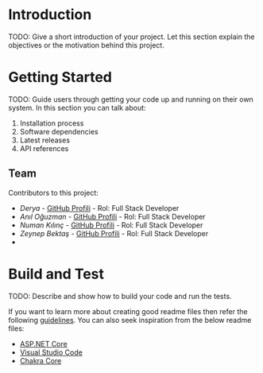 # Introduction 
TODO: Give a short introduction of your project. Let this section explain the objectives or the motivation behind this project. 



# Getting Started
TODO: Guide users through getting your code up and running on their own system. In this section you can talk about:
1.	Installation process
2.	Software dependencies
3.	Latest releases
4.	API references


## Team

Contributors to this project:

- *Derya* - [GitHub Profili](https://github.com/deryayildirimm) - Rol: Full Stack Developer
- *Anıl Oğuzman* - [GitHub Profili](https://github.com/AnilOguzman) -  Rol: Full Stack Developer
- *Numan Kılınç* - [GitHub Profili](https://github.com/NumanKilincoglu) - Rol: Full Stack Developer
- *Zeynep Bektaş* - [GitHub Profili](https://github.com/zeyBektas) - Rol: Full Stack Developer
- 
# Build and Test
TODO: Describe and show how to build your code and run the tests. 

If you want to learn more about creating good readme files then refer the following [guidelines](https://docs.microsoft.com/en-us/azure/devops/repos/git/create-a-readme?view=azure-devops). You can also seek inspiration from the below readme files:
- [ASP.NET Core](https://github.com/aspnet/Home)
- [Visual Studio Code](https://github.com/Microsoft/vscode)
- [Chakra Core](https://github.com/Microsoft/ChakraCore)

